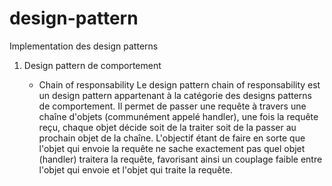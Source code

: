 # design-pattern
Implementation des design patterns 

1. Design pattern de comportement
   
    * Chain of responsability
Le design pattern chain of responsability est un design pattern appartenant à la catégorie des designs patterns de comportement. Il permet de passer une requête à travers une chaîne d'objets (communément appelé handler), une fois la requête reçu, chaque objet décide soit de la traiter soit de la passer au prochain objet de la chaîne. L'objectif étant de faire en sorte que l'objet qui envoie la requête ne sache exactement pas quel objet (handler) traitera la requête, favorisant ainsi un couplage faible entre l'objet qui envoie et l'objet qui traite la requête.  
